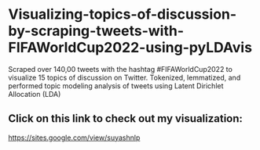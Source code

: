 # Visualizing-topics-of-discussion-by-scraping-tweets-with-FIFAWorldCup2022-using-pyLDAvis
Scraped over 140,00 tweets with the hashtag #FIFAWorldCup2022 to visualize 15 topics of discussion on Twitter. Tokenized, lemmatized,  and performed topic modeling analysis of tweets using Latent Dirichlet Allocation (LDA)

## Click on this link to check out my visualization:
https://sites.google.com/view/suyashnlp

